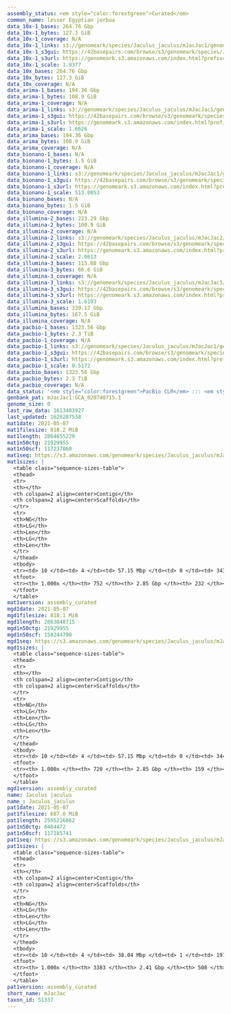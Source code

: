 ```yaml
---
assembly_status: <em style="color:forestgreen">Curated</em>
common_name: lesser Egyptian jerboa
data_10x-1_bases: 264.76 Gbp
data_10x-1_bytes: 127.3 GiB
data_10x-1_coverage: N/A
data_10x-1_links: s3://genomeark/species/Jaculus_jaculus/mJacJac1/genomic_data/10x/<br>
data_10x-1_s3gui: https://42basepairs.com/browse/s3/genomeark/species/Jaculus_jaculus/mJacJac1/genomic_data/10x/
data_10x-1_s3url: https://genomeark.s3.amazonaws.com/index.html?prefix=species/Jaculus_jaculus/mJacJac1/genomic_data/10x/
data_10x-1_scale: 1.9377
data_10x_bases: 264.76 Gbp
data_10x_bytes: 127.3 GiB
data_10x_coverage: N/A
data_arima-1_bases: 194.36 Gbp
data_arima-1_bytes: 108.9 GiB
data_arima-1_coverage: N/A
data_arima-1_links: s3://genomeark/species/Jaculus_jaculus/mJacJac1/genomic_data/arima/<br>
data_arima-1_s3gui: https://42basepairs.com/browse/s3/genomeark/species/Jaculus_jaculus/mJacJac1/genomic_data/arima/
data_arima-1_s3url: https://genomeark.s3.amazonaws.com/index.html?prefix=species/Jaculus_jaculus/mJacJac1/genomic_data/arima/
data_arima-1_scale: 1.6626
data_arima_bases: 194.36 Gbp
data_arima_bytes: 108.9 GiB
data_arima_coverage: N/A
data_bionano-1_bases: N/A
data_bionano-1_bytes: 1.5 GiB
data_bionano-1_coverage: N/A
data_bionano-1_links: s3://genomeark/species/Jaculus_jaculus/mJacJac1/genomic_data/bionano/<br>
data_bionano-1_s3gui: https://42basepairs.com/browse/s3/genomeark/species/Jaculus_jaculus/mJacJac1/genomic_data/bionano/
data_bionano-1_s3url: https://genomeark.s3.amazonaws.com/index.html?prefix=species/Jaculus_jaculus/mJacJac1/genomic_data/bionano/
data_bionano-1_scale: 513.0053
data_bionano_bases: N/A
data_bionano_bytes: 1.5 GiB
data_bionano_coverage: N/A
data_illumina-2_bases: 223.29 Gbp
data_illumina-2_bytes: 100.9 GiB
data_illumina-2_coverage: N/A
data_illumina-2_links: s3://genomeark/species/Jaculus_jaculus/mJacJac2/genomic_data/illumina/<br>
data_illumina-2_s3gui: https://42basepairs.com/browse/s3/genomeark/species/Jaculus_jaculus/mJacJac2/genomic_data/illumina/
data_illumina-2_s3url: https://genomeark.s3.amazonaws.com/index.html?prefix=species/Jaculus_jaculus/mJacJac2/genomic_data/illumina/
data_illumina-2_scale: 2.0613
data_illumina-3_bases: 115.88 Gbp
data_illumina-3_bytes: 66.6 GiB
data_illumina-3_coverage: N/A
data_illumina-3_links: s3://genomeark/species/Jaculus_jaculus/mJacJac3/genomic_data/illumina/<br>
data_illumina-3_s3gui: https://42basepairs.com/browse/s3/genomeark/species/Jaculus_jaculus/mJacJac3/genomic_data/illumina/
data_illumina-3_s3url: https://genomeark.s3.amazonaws.com/index.html?prefix=species/Jaculus_jaculus/mJacJac3/genomic_data/illumina/
data_illumina-3_scale: 1.6193
data_illumina_bases: 339.17 Gbp
data_illumina_bytes: 167.5 GiB
data_illumina_coverage: N/A
data_pacbio-1_bases: 1323.56 Gbp
data_pacbio-1_bytes: 2.3 TiB
data_pacbio-1_coverage: N/A
data_pacbio-1_links: s3://genomeark/species/Jaculus_jaculus/mJacJac1/genomic_data/pacbio/<br>
data_pacbio-1_s3gui: https://42basepairs.com/browse/s3/genomeark/species/Jaculus_jaculus/mJacJac1/genomic_data/pacbio/
data_pacbio-1_s3url: https://genomeark.s3.amazonaws.com/index.html?prefix=species/Jaculus_jaculus/mJacJac1/genomic_data/pacbio/
data_pacbio-1_scale: 0.5172
data_pacbio_bases: 1323.56 Gbp
data_pacbio_bytes: 2.3 TiB
data_pacbio_coverage: N/A
data_status: '<em style="color:forestgreen">PacBio CLR</em> ::: <em style="color:forestgreen">10x</em> ::: <em style="color:forestgreen">Arima</em> ::: <em style="color:forestgreen">Illumina</em>'
genbank_pat: mJacJac1:GCA_020740715.1
genome_size: 0
last_raw_data: 1613403927
last_updated: 1626287538
mat1date: 2021-05-07
mat1filesize: 818.2 MiB
mat1length: 2864655229
mat1n50ctg: 21929955
mat1n50scf: 117237060
mat1seq: https://s3.amazonaws.com/genomeark/species/Jaculus_jaculus/mJacJac1/assembly_curated/mJacJac1.mat.decon.20210507.fasta.gz
mat1sizes: |
  <table class="sequence-sizes-table">
  <thead>
  <tr>
  <th></th>
  <th colspan=2 align=center>Contigs</th>
  <th colspan=2 align=center>Scaffolds</th>
  </tr>
  <tr>
  <th>NG</th>
  <th>LG</th>
  <th>Len</th>
  <th>LG</th>
  <th>Len</th>
  </tr>
  </thead>
  <tbody>
  <tr><td> 10 </td><td> 4 </td><td> 57.15 Mbp </td><td> 0 </td><td> 343.71 Mbp </td></tr>  <tr><td> 20 </td><td> 10 </td><td> 42.04 Mbp </td><td> 2 </td><td> 181.03 Mbp </td></tr>  <tr><td> 30 </td><td> 17 </td><td> 34.32 Mbp </td><td> 3 </td><td> 167.58 Mbp </td></tr>  <tr><td> 40 </td><td> 27 </td><td> 27.28 Mbp </td><td> 5 </td><td> 154.13 Mbp </td></tr>  <tr style="background-color:#cccccc;"><td> 50 </td><td> 39 </td><td style="background-color:#88ff88;"> 21.93 Mbp </td><td> 7 </td><td style="background-color:#88ff88;"> 117.24 Mbp </td></tr>  <tr><td> 60 </td><td> 53 </td><td> 17.33 Mbp </td><td> 10 </td><td> 103.98 Mbp </td></tr>  <tr><td> 70 </td><td> 73 </td><td> 11.50 Mbp </td><td> 13 </td><td> 78.20 Mbp </td></tr>  <tr><td> 80 </td><td> 106 </td><td> 6.69 Mbp </td><td> 17 </td><td> 72.29 Mbp </td></tr>  <tr><td> 90 </td><td> 165 </td><td> 3.32 Mbp </td><td> 21 </td><td> 61.29 Mbp </td></tr>  <tr><td> 100 </td><td> 751 </td><td> 5  bp </td><td> 231 </td><td> 724  bp </td></tr>  </tbody>
  <tfoot>
  <tr><th> 1.000x </th><th> 752 </th><th> 2.85 Gbp </th><th> 232 </th><th> 2.86 Gbp </th></tr>
  </tfoot>
  </table>
mat1version: assembly_curated
mgd1date: 2021-05-07
mgd1filesize: 818.1 MiB
mgd1length: 2863848715
mgd1n50ctg: 21929955
mgd1n50scf: 158244790
mgd1seq: https://s3.amazonaws.com/genomeark/species/Jaculus_jaculus/mJacJac1/assembly_curated/mJacJac1.mat.Y.cur.20210507.fasta.gz
mgd1sizes: |
  <table class="sequence-sizes-table">
  <thead>
  <tr>
  <th></th>
  <th colspan=2 align=center>Contigs</th>
  <th colspan=2 align=center>Scaffolds</th>
  </tr>
  <tr>
  <th>NG</th>
  <th>LG</th>
  <th>Len</th>
  <th>LG</th>
  <th>Len</th>
  </tr>
  </thead>
  <tbody>
  <tr><td> 10 </td><td> 4 </td><td> 57.15 Mbp </td><td> 0 </td><td> 344.07 Mbp </td></tr>  <tr><td> 20 </td><td> 10 </td><td> 42.04 Mbp </td><td> 2 </td><td> 190.63 Mbp </td></tr>  <tr><td> 30 </td><td> 17 </td><td> 34.32 Mbp </td><td> 3 </td><td> 180.76 Mbp </td></tr>  <tr><td> 40 </td><td> 27 </td><td> 27.28 Mbp </td><td> 5 </td><td> 167.30 Mbp </td></tr>  <tr style="background-color:#cccccc;"><td> 50 </td><td> 39 </td><td style="background-color:#88ff88;"> 21.93 Mbp </td><td> 6 </td><td style="background-color:#88ff88;"> 158.24 Mbp </td></tr>  <tr><td> 60 </td><td> 53 </td><td> 17.33 Mbp </td><td> 8 </td><td> 142.03 Mbp </td></tr>  <tr><td> 70 </td><td> 73 </td><td> 11.50 Mbp </td><td> 11 </td><td> 113.41 Mbp </td></tr>  <tr><td> 80 </td><td> 106 </td><td> 6.69 Mbp </td><td> 13 </td><td> 94.33 Mbp </td></tr>  <tr><td> 90 </td><td> 166 </td><td> 3.32 Mbp </td><td> 17 </td><td> 69.84 Mbp </td></tr>  <tr><td> 100 </td><td> 719 </td><td> 210  bp </td><td> 158 </td><td> 724  bp </td></tr>  </tbody>
  <tfoot>
  <tr><th> 1.000x </th><th> 720 </th><th> 2.85 Gbp </th><th> 159 </th><th> 2.86 Gbp </th></tr>
  </tfoot>
  </table>
mgd1version: assembly_curated
name: Jaculus jaculus
name_: Jaculus_jaculus
pat1date: 2021-05-07
pat1filesize: 687.0 MiB
pat1length: 2595216862
pat1n50ctg: 6464472
pat1n50scf: 117185741
pat1seq: https://s3.amazonaws.com/genomeark/species/Jaculus_jaculus/mJacJac1/assembly_curated/mJacJac1.pat.decon.20210507.fasta.gz
pat1sizes: |
  <table class="sequence-sizes-table">
  <thead>
  <tr>
  <th></th>
  <th colspan=2 align=center>Contigs</th>
  <th colspan=2 align=center>Scaffolds</th>
  </tr>
  <tr>
  <th>NG</th>
  <th>LG</th>
  <th>Len</th>
  <th>LG</th>
  <th>Len</th>
  </tr>
  </thead>
  <tbody>
  <tr><td> 10 </td><td> 4 </td><td> 38.04 Mbp </td><td> 1 </td><td> 197.58 Mbp </td></tr>  <tr><td> 20 </td><td> 13 </td><td> 23.94 Mbp </td><td> 2 </td><td> 176.27 Mbp </td></tr>  <tr><td> 30 </td><td> 24 </td><td> 16.87 Mbp </td><td> 4 </td><td> 162.29 Mbp </td></tr>  <tr><td> 40 </td><td> 42 </td><td> 10.42 Mbp </td><td> 5 </td><td> 149.00 Mbp </td></tr>  <tr style="background-color:#cccccc;"><td> 50 </td><td> 73 </td><td style="background-color:#88ff88;"> 6.46 Mbp </td><td> 7 </td><td style="background-color:#88ff88;"> 117.19 Mbp </td></tr>  <tr><td> 60 </td><td> 122 </td><td> 3.69 Mbp </td><td> 10 </td><td> 94.10 Mbp </td></tr>  <tr><td> 70 </td><td> 224 </td><td> 1.44 Mbp </td><td> 13 </td><td> 68.97 Mbp </td></tr>  <tr><td> 80 </td><td> 536 </td><td> 0.51 Mbp </td><td> 17 </td><td> 53.65 Mbp </td></tr>  <tr><td> 90 </td><td> 1236 </td><td> 248.12 Kbp </td><td> 24 </td><td> 35.02 Mbp </td></tr>  <tr><td> 100 </td><td> 3382 </td><td> 1  bp </td><td> 507 </td><td> 2.00 Kbp </td></tr>  </tbody>
  <tfoot>
  <tr><th> 1.000x </th><th> 3383 </th><th> 2.41 Gbp </th><th> 508 </th><th> 2.60 Gbp </th></tr>
  </tfoot>
  </table>
pat1version: assembly_curated
short_name: mJacJac
taxon_id: 51337
---
```


